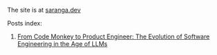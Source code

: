 The site is at [saranga.dev](https://saranga.dev)

Posts index:
1. [From Code Monkey to Product Engineer: The Evolution of Software Engineering in the Age of LLMs](https://saranga.dev/blog/codemonkey)
